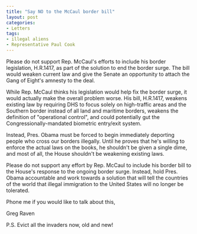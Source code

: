 ```yaml
---
title: "Say NO to the McCaul border bill"
layout: post
categories:
- Letters
tags:
- illegal aliens
- Representative Paul Cook
---
```


Please do not support Rep. McCaul's efforts to include his border legislation, H.R.1417, as part of the solution to end the border surge. The bill would weaken current law and give the Senate an opportunity to attach the Gang of Eight's amnesty to the deal.

While Rep. McCaul thinks his legislation would help fix the border surge, it would actually make the overall problem worse. His bill, H.R.1417, weakens existing law by requiring DHS to focus solely on high-traffic areas and the Southern border instead of all land and maritime borders, weakens the definition of "operational control", and could potentially gut the Congressionally-mandated biometric entry/exit system.

Instead, Pres. Obama must be forced to begin immediately deporting people who cross our borders illegally. Until he proves that he's willing to enforce the actual laws on the books, he shouldn't be given a single dime, and most of all, the House shouldn't be weakening existing laws.

Please do not support any effort by Rep. McCaul to include his border bill to the House's response to the ongoing border surge. Instead, hold Pres. Obama accountable and work towards a solution that will tell the countries of the world that illegal immigration to the United States will no longer be tolerated.

Phone me if you would like to talk about this,

Greg Raven

P.S. Evict all the invaders now, old and new!
